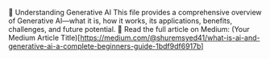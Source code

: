 🧠 Understanding Generative AI
This file provides a comprehensive overview of Generative AI—what it is, how it works, its applications, benefits, challenges, and future potential.
📖 Read the full article on Medium: (Your Medium Article Title)[https://medium.com/@shuremsyed41/what-is-ai-and-generative-ai-a-complete-beginners-guide-1bdf9df6917b]